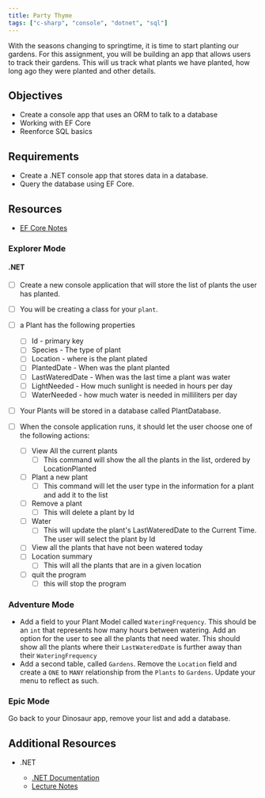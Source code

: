```yaml
---
title: Party Thyme
tags: ["c-sharp", "console", "dotnet", "sql"]
---
```


With the seasons changing to springtime, it is time to start planting our
gardens. For this assignment, you will be building an app that allows users to
track their gardens. This will us track what plants we have planted, how long
ago they were planted and other details.

## Objectives

- Create a console app that uses an ORM to talk to a database
- Working with EF Core
- Reenforce SQL basics

## Requirements

- Create a .NET console app that stores data in a database.
- Query the database using EF Core.

## Resources

- [EF Core Notes](https://suncoast.io/handbook/curriculum/back-end/full-stack-i/lecture/dotnet/04-entity-framework/)

### Explorer Mode

#### .NET

- [ ] Create a new console application that will store the list of plants the
      user has planted.
- [ ] You will be creating a class for your `plant`.
- [ ] a Plant has the following properties

  - [ ] Id - primary key
  - [ ] Species - The type of plant
  - [ ] Location - where is the plant plated
  - [ ] PlantedDate - When was the plant planted
  - [ ] LastWateredDate - When was the last time a plant was water
  - [ ] LightNeeded - How much sunlight is needed in hours per day
  - [ ] WaterNeeded - how much water is needed in milliliters per day

- [ ] Your Plants will be stored in a database called PlantDatabase.
- [ ] When the console application runs, it should let the user choose one of
      the following actions:
  - [ ] View All the current plants
    - [ ] This command will show the all the plants in the list, ordered by
          LocationPlanted
  - [ ] Plant a new plant
    - [ ] This command will let the user type in the information for a plant and
          add it to the list
  - [ ] Remove a plant
    - [ ] This will delete a plant by Id
  - [ ] Water
    - [ ] This will update the plant's LastWateredDate to the Current Time. The
          user will select the plant by Id
  - [ ] View all the plants that have not been watered today
  - [ ] Location summary
    - [ ] This will all the plants that are in a given location
  - [ ] quit the program
    - [ ] this will stop the program

### Adventure Mode

- Add a field to your Plant Model called `WateringFrequency`. This should be an
  `int` that represents how many hours between watering. Add an option for the
  user to see all the plants that need water. This should show all the plants
  where their `LastWateredDate` is further away than their `WateringFrequency`
- Add a second table, called `Gardens`. Remove the `Location` field and create a
  `ONE` to `MANY` relationship from the `Plants` to `Gardens`. Update your menu
  to reflect as such.

### Epic Mode

Go back to your Dinosaur app, remove your list and add a database.

## Additional Resources

- .NET

  - [.NET Documentation](https://docs.microsoft.com/en-us/dotnet/)
  - [Lecture Notes](https://suncoast.io/handbook/curriculum/back-end/full-stack-i/lecture/dotnet)
